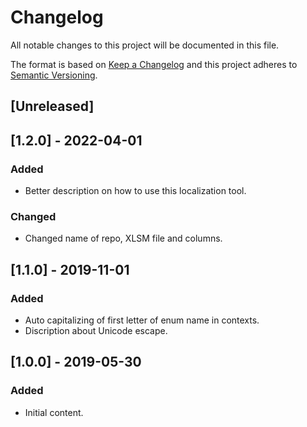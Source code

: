 # Changelog

All notable changes to this project will be documented in this file.

The format is based on [Keep a Changelog](http://keepachangelog.com/en/1.0.0/)
and this project adheres to [Semantic Versioning](http://semver.org/spec/v2.0.0.html).

## [Unreleased]

## [1.2.0] - 2022-04-01

### Added

- Better description on how to use this localization tool.

### Changed

- Changed name of repo, XLSM file and columns.

## [1.1.0] - 2019-11-01

### Added

- Auto capitalizing of first letter of enum name in contexts.
- Discription about Unicode escape.

## [1.0.0] - 2019-05-30

### Added

- Initial content.
